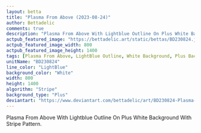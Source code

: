 ```yaml
---
layout: betta
title: "Plasma From Above (2023-08-24)"
author: Bettadelic
comments: true
description: "Plasma From Above With Lightblue Outline On Plus White Background With Stripe Pattern."
actpub_featured_image: "https://bettadelic.art/static/bettas/BD230824.jpg"
actpub_featured_image_width: 800
actpub_featured_image_height: 1400
tags: [Plasma From Above, LightBlue Outline, White Background, Plus Background Pattern, Stripe Pattern, August 2023]
unitName: "BD230824"
line_color: "LightBlue"
background_color: "White"
width: 800
height: 1400
algorithm: "Stripe"
background_type: "Plus"
deviantart: "https://www.deviantart.com/bettadelic/art/BD230824-Plasma-From-Above-2023-08-24-978857338"
---
```


Plasma From Above With Lightblue Outline On Plus White Background With Stripe Pattern.

